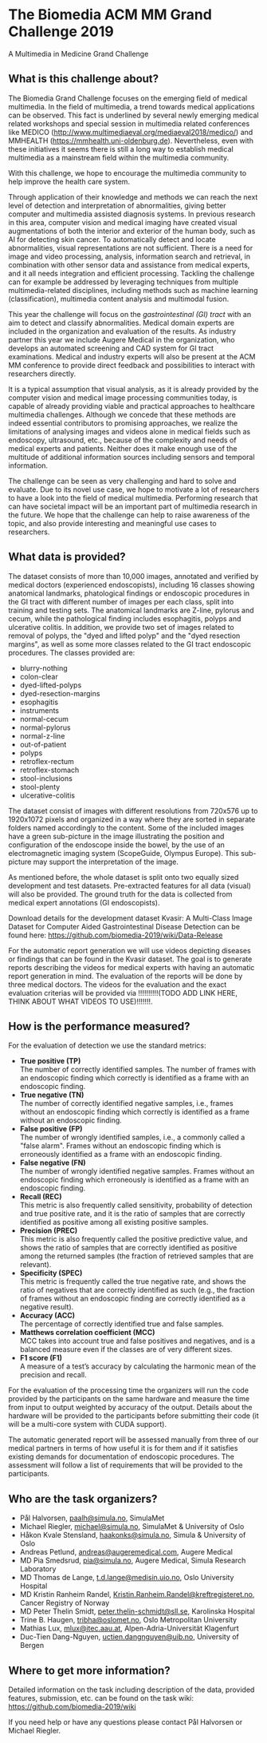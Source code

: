 # The Biomedia ACM MM Grand Challenge 2019
A Multimedia in Medicine Grand Challenge


## What is this challenge about?

The Biomedia Grand Challenge focuses on the emerging field of medical multimedia.
In the field of multimedia, a trend towards medical applications can be observed. This fact is underlined by several newly emerging medical related workshops and special session in multimedia related conferences like MEDICO (http://www.multimediaeval.org/mediaeval2018/medico/) and MMHEALTH (https://mmhealth.uni-oldenburg.de). Nevertheless, even with these initiatives it seems there is still a long way to establish medical multimedia as a mainstream field within the multimedia community.

With this challenge, we hope to encourage the multimedia community to help improve the health care system. 

Through application of their knowledge and methods we can reach the next level of detection and interpretation of abnormalities, giving better computer and multimedia assisted diagnosis systems. In previous research in this area, computer vision and medical imaging have created visual augmentations of both the interior and exterior of the human body, such as AI for detecting skin cancer. To automatically detect and locate abnormalities, visual representations are not sufficient. There is a need for image and video processing, analysis, information search and retrieval, in combination with other sensor data and assistance from medical experts, and it all needs integration and efficient processing. Tackling the challenge can for example be addressed by leveraging techniques from multiple multimedia-related disciplines, including methods such as machine learning (classification), multimedia content analysis and multimodal fusion. 

This year the challenge will focus on the *gastrointestinal (GI) tract* with an aim to detect and classify abnormalities. 
Medical domain experts are included in the organization and evaluation of the results. 
As industry partner this year we include Augere Medical in the organization, who develops an automated screening and CAD system for GI tract examinations. Medical and industry experts will also be present at the ACM MM conference to provide direct feedback and possibilities to interact with researchers directly.

It is a typical assumption that visual analysis, as it is already provided by the computer vision and medical image processing communities today, is capable of already providing viable and practical approaches to healthcare multimedia challenges. Although we concede that these methods are indeed essential contributors to promising approaches, we realize the limitations of analysing images and videos alone in medical fields such as endoscopy, ultrasound, etc., because of the complexity and needs of medical experts and patients. Neither does it make enough use of the multitude of additional information sources including sensors and temporal information.

The challenge can be seen as very challenging and hard to solve and evaluate. Due to its novel use case, we hope to motivate a lot of researchers to have a look into the field of medical multimedia. Performing research that can have societal impact will be an important part of multimedia research in the future. We hope that the challenge can help to raise awareness of the topic, and also provide interesting and meaningful use cases to researchers.


## What data is provided?

The dataset consists of more than 10,000 images, annotated and
verified by medical doctors (experienced endoscopists), including
16 classes showing anatomical landmarks, phatological findings or
endoscopic procedures in the GI tract with different number of images per each class, 
split into training and testing sets. The anatomical landmarks are
Z-line, pylorus and cecum, while the pathological finding includes
esophagitis, polyps and ulcerative colitis. In addition, we provide
two set of images related to removal of polyps, the "dyed and lifted
polyp" and the "dyed resection margins", as well as some more classes related to the GI tract endoscopic procedures.
The classes provided are:
* blurry-nothing
* colon-clear
* dyed-lifted-polyps
* dyed-resection-margins
* esophagitis
* instruments
* normal-cecum
* normal-pylorus
* normal-z-line
* out-of-patient
* polyps
* retroflex-rectum
* retroflex-stomach
* stool-inclusions
* stool-plenty
* ulcerative-colitis

The dataset consist of
images with different resolutions from 720x576 up to 1920x1072
pixels and organized in a way where they are sorted in separate
folders named accordingly to the content. Some of the included
images have a green sub-picture in the image illustrating the
position and configuration of the endoscope inside the bowel, by
the use of an electromagnetic imaging system (ScopeGuide, Olympus
Europe). This sub-picture may support the interpretation of the image.

As mentioned before, the whole dataset is split onto two equally sized development and test datasets.
Pre-extracted features for all data (visual) will also be provided.
The ground truth for the data is collected from medical expert annotations (GI endoscopists).

Download details for the development dataset Kvasir: A Multi-Class Image Dataset for Computer Aided Gastrointestinal Disease Detection can be found here: https://github.com/biomedia-2019/wiki/Data-Release

For the automatic report generation we will use videos depicting diseases or findings that can be found in the 
Kvasir dataset. The goal is to generate reports describing the videos for medical experts with having an automatic report generation in mind. The evaluation of the reports will be done by three medical doctors.
The videos for the evaluation and the exact evaluation criterias will be provided via !!!!!!!!!!(TODO ADD LINK HERE, THINK ABOUT WHAT VIDEOS TO USE)!!!!!!!.


## How is the performance measured?

For the evaluation of detection we use the standard metrics:

* **True positive (TP)**<br>The number of correctly identified samples. The number of frames with an endoscopic finding which correctly is identified as a frame with an endoscopic finding.
* **True negative (TN)**<br>The number of correctly identified negative samples, i.e., frames without an endoscopic finding which correctly is identified as a frame without an endoscopic finding.
* **False positive (FP)**<br>The number of wrongly identified samples, i.e., a commonly called a "false alarm". Frames without an endoscopic finding which is erroneously identified as a frame with an endoscopic finding.
* **False negative (FN)**<br>The number of wrongly identified negative samples. Frames without an endoscopic finding which erroneously is identified as a frame with an endoscopic finding.
* **Recall (REC)**<br>This metric is also frequently called sensitivity, probability of detection and true positive rate, and it is the ratio of samples that are correctly identified as positive among all existing positive samples.
* **Precision (PREC)**<br>This metric is also frequently called the positive predictive value, and shows the ratio of samples that are correctly identified as positive among the returned samples (the fraction of retrieved samples that are relevant).
* **Specificity (SPEC)**<br>This metric is frequently called the true negative rate, and shows the ratio of negatives that are correctly identified as such (e.g., the fraction of frames without an endoscopic finding are correctly identified as a negative result).
* **Accuracy (ACC)**<br>The percentage of correctly identified true and false samples.
* **Matthews correlation coefficient (MCC)**<br>MCC takes into account true and false positives and negatives, and is a balanced measure even if the classes are of very different sizes.
* **F1 score (F1)**<br>A measure of a test’s accuracy by calculating the harmonic mean of the precision and recall.

For the evaluation of the processing time the organizers will run the code provided by the participants on the same 
hardware and measure the time from input to output weighted by accuracy of the output. 
Details about the hardware will be provided to the participants before submitting their code 
(it will be a multi-core system with CUDA support).

The automatic generated report will be assessed manually from three of our medical partners in terms of how 
useful it is for them and if it satisfies existing demands for documentation of endoscopic procedures. 
The assessment will follow a list of requirements that will be provided to the participants.


## Who are the task organizers?
* Pål Halvorsen, paalh@simula.no, SimulaMet
* Michael Riegler, michael@simula.no, SimulaMet & University of Oslo
* Håkon Kvale Stensland, haakonks@simula.no, Simula & University of Oslo
* Andreas Petlund, andreas@augeremedical.com, Augere Medical
* MD Pia Smedsrud, pia@simula.no, Augere Medical, Simula Research Laboratory
* MD Thomas de Lange, t.d.lange@medisin.uio.no, Oslo University Hospital
* MD Kristin Ranheim Randel, Kristin.Ranheim.Randel@kreftregisteret.no, Cancer Registry of Norway
* MD Peter Thelin Smidt, peter.thelin-schmidt@sll.se, Karolinska Hospital
* Trine B. Haugen, tribha@oslomet.no, Oslo Metropolitan University
* Mathias Lux, mlux@itec.aau.at, Alpen-Adria-Universität Klagenfurt
* Duc-Tien Dang-Nguyen, uctien.dangnguyen@uib.no, University of Bergen


## Where to get more information?
Detailed information on the task including description of the data, provided features, submission, etc. 
can be found on the task wiki: https://github.com/biomedia-2019/wiki

If you need help or have any questions please contact Pål Halvorsen or Michael Riegler.

